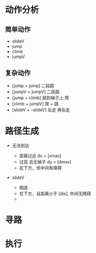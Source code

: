 

# 动作分析
## 简单动作
* slideV
* jump
* climb
* jumpV

## 复杂动作
+ [jump + jump] 二段跳
+ [jumpV + jumpV] 二段跳
+ [jump + climb] 跳到梯子上 爬
+ [climb + jumpV] 爬 + 跳
+ [slideV + -slideV] 左走 再右走 

# 路径生成
+ 无法到达
    - 距离过远 dx > [xmax]
    - 过高 且无梯子 dy > [dmax]
    - 在下方，但中间有障碍 

+ slideV 
    - 相连
    - 在下方，且距离小于 [dis], 中间无障碍
    - 

# 寻路

# 执行


